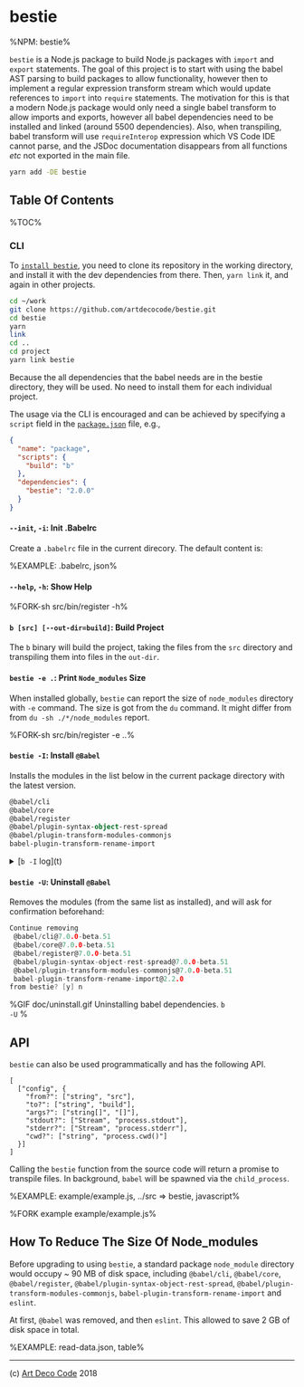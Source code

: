 # bestie

%NPM: bestie%

`bestie` is a Node.js package to build Node.js packages with `import` and `export` statements. The goal of this project is to start with using the babel AST parsing to build packages to allow functionality, however then to implement a regular expression transform stream which would update references to `import` into `require` statements. The motivation for this is that a modern Node.js package would only need a single babel transform to allow imports and exports, however all babel dependencies need to be installed and linked (around 5500 dependencies). Also, when transpiling, babel transform will use `requireInterop` expression which VS Code IDE cannot parse, and the JSDoc documentation disappears from all functions _etc_ not exported in the main file.

```sh
yarn add -DE bestie
```

## Table Of Contents

%TOC%

### CLI

To [`install bestie`](t), you need to clone its repository in the working directory, and install it with the dev dependencies from there. Then, `yarn link` it, and again in other projects.

```sh
cd ~/work
git clone https://github.com/artdecocode/bestie.git
cd bestie
yarn
link
cd ..
cd project
yarn link bestie
```

Because the all dependencies that the babel needs are in the bestie directory, they will be used. No need to install them for each individual project.

<!-- Despite this, the process still seems hack-ish and therefore the real aim is to use regular expressions-->

The usage via the CLI is encouraged and can be achieved by specifying a `script` field in the [`package.json`](t) file, e.g.,

```json
{
  "name": "package",
  "scripts": {
    "build": "b"
  },
  "dependencies": {
    "bestie": "2.0.0"
  }
}
```

#### `--init`, `-i`: Init .Babelrc

Create a `.babelrc` file in the current direcory. The default content is:

%EXAMPLE: .babelrc, json%

#### `--help`, `-h`: Show Help

%FORK-sh src/bin/register -h%

#### `b [src] [--out-dir=build]`: Build Project

The `b` binary will build the project, taking the files from the `src` directory and transpiling them into files in the `out-dir`.

#### `bestie -e .`: Print `Node_modules` Size

When installed globally, `bestie` can report the size of `node_modules` directory with `-e` command. The size is got from the `du` command. It might differ from from `du -sh ./*/node_modules` report.

%FORK-sh src/bin/register -e ..%

#### `bestie -I`: Install `@Babel`

Installs the modules in the list below in the current package directory with the latest version.

```fs
@babel/cli
@babel/core
@babel/register
@babel/plugin-syntax-object-rest-spread
@babel/plugin-transform-modules-commonjs
babel-plugin-transform-rename-import
```

<details>
  <summary>[<code>b -I</code> log](t)</summary>

```c
Offices-iMac:structure zavr$ yarn bI
yarn run v1.7.0
$ b -I
[1/4] Resolving packages...
[2/4] Fetching packages...
[3/4] Linking dependencies...
[4/4] Building fresh packages...
success Saved lockfile.
success Saved 134 new dependencies.
info Direct dependencies
├─ @babel/cli@7.0.0-beta.51
├─ @babel/core@7.0.0-beta.51
├─ @babel/plugin-syntax-object-rest-spread@7.0.0-beta.51
├─ @babel/plugin-transform-modules-commonjs@7.0.0-beta.51
├─ @babel/register@7.0.0-beta.51
└─ babel-plugin-transform-rename-import@2.2.0
info All dependencies
├─ @babel/cli@7.0.0-beta.51
├─ @babel/core@7.0.0-beta.51
├─ @babel/helper-function-name@7.0.0-beta.51
├─ @babel/helper-get-function-arity@7.0.0-beta.51
├─ @babel/helper-module-imports@7.0.0-beta.51
├─ @babel/helper-module-transforms@7.0.0-beta.51
├─ @babel/helpers@7.0.0-beta.51
├─ @babel/highlight@7.0.0-beta.51
├─ @babel/plugin-syntax-object-rest-spread@7.0.0-beta.51
├─ @babel/plugin-transform-modules-commonjs@7.0.0-beta.51
├─ @babel/register@7.0.0-beta.51
├─ abbrev@1.1.1
├─ anymatch@2.0.0
├─ aproba@1.2.0
├─ are-we-there-yet@1.1.5
├─ arr-flatten@1.1.0
├─ assign-symbols@1.0.0
├─ async-each@1.0.1
├─ atob@2.1.1
├─ babel-plugin-transform-rename-import@2.2.0
├─ base@0.11.2
├─ binary-extensions@1.11.0
├─ braces@2.3.2
├─ cache-base@1.0.1
├─ chokidar@2.0.4
├─ chownr@1.0.1
├─ class-utils@0.3.6
├─ code-point-at@1.1.0
├─ collection-visit@1.0.0
├─ commander@2.15.1
├─ commondir@1.0.1
├─ console-control-strings@1.1.0
├─ copy-descriptor@0.1.1
├─ core-js@2.5.7
├─ debug@2.6.9
├─ decode-uri-component@0.2.0
├─ deep-extend@0.6.0
├─ delegates@1.0.0
├─ detect-libc@1.0.3
├─ expand-brackets@2.1.4
├─ extglob@2.0.4
├─ fill-range@4.0.0
├─ find-cache-dir@1.0.0
├─ find-up@2.1.0
├─ for-in@1.0.2
├─ fs-minipass@1.2.5
├─ fs-readdir-recursive@1.1.0
├─ fsevents@1.2.4
├─ gauge@2.7.4
├─ get-value@2.0.6
├─ glob-parent@3.1.0
├─ has-unicode@2.0.1
├─ has-value@1.0.0
├─ has-values@1.0.0
├─ home-or-tmp@3.0.0
├─ ignore-walk@3.0.1
├─ ini@1.3.5
├─ invariant@2.2.4
├─ is-accessor-descriptor@1.0.0
├─ is-binary-path@1.0.1
├─ is-data-descriptor@1.0.0
├─ is-descriptor@1.0.2
├─ is-extglob@2.1.1
├─ is-glob@4.0.0
├─ is-odd@2.0.0
├─ is-plain-obj@1.1.0
├─ is-plain-object@2.0.4
├─ is-windows@1.0.2
├─ jsesc@2.5.1
├─ json5@0.5.1
├─ kind-of@3.2.2
├─ locate-path@2.0.0
├─ lodash.debounce@4.0.8
├─ loose-envify@1.3.1
├─ make-dir@1.3.0
├─ map-visit@1.0.0
├─ micromatch@3.1.10
├─ minizlib@1.1.0
├─ mixin-deep@1.3.1
├─ nan@2.10.0
├─ nanomatch@1.2.9
├─ needle@2.2.1
├─ node-modules-regexp@1.0.0
├─ node-pre-gyp@0.10.2
├─ nopt@4.0.1
├─ npm-bundled@1.0.3
├─ npm-packlist@1.1.10
├─ npmlog@4.1.2
├─ number-is-nan@1.0.1
├─ object-copy@0.1.0
├─ os-homedir@1.0.2
├─ osenv@0.1.5
├─ output-file-sync@2.0.1
├─ p-limit@1.3.0
├─ p-locate@2.0.0
├─ p-try@1.0.0
├─ pascalcase@0.1.1
├─ path-dirname@1.0.2
├─ path-exists@3.0.0
├─ path-parse@1.0.5
├─ pirates@3.0.2
├─ pkg-dir@2.0.0
├─ posix-character-classes@0.1.1
├─ rc@1.2.8
├─ readdirp@2.1.0
├─ remove-trailing-separator@1.1.0
├─ repeat-element@1.1.2
├─ resolve-url@0.2.1
├─ resolve@1.8.1
├─ ret@0.1.15
├─ sax@1.2.4
├─ set-blocking@2.0.0
├─ set-immediate-shim@1.0.1
├─ set-value@2.0.0
├─ slash@1.0.0
├─ snapdragon-node@2.1.1
├─ snapdragon-util@3.0.1
├─ source-map-resolve@0.5.2
├─ source-map-support@0.4.18
├─ source-map-url@0.4.0
├─ source-map@0.5.7
├─ split-string@3.1.0
├─ static-extend@0.1.2
├─ tar@4.4.4
├─ to-fast-properties@2.0.0
├─ to-regex-range@2.1.1
├─ trim-right@1.0.1
├─ union-value@1.0.0
├─ unset-value@1.0.0
├─ upath@1.1.0
├─ urix@0.1.0
├─ use@3.1.0
├─ wide-align@1.1.3
└─ yallist@3.0.2
✨  Done in 62.53s.
```
</details>

#### `bestie -U`: Uninstall `@Babel`

Removes the modules (from the same list as installed), and will ask for confirmation beforehand:

```c
Continue removing
 @babel/cli@7.0.0-beta.51
 @babel/core@7.0.0-beta.51
 @babel/register@7.0.0-beta.51
 @babel/plugin-syntax-object-rest-spread@7.0.0-beta.51
 @babel/plugin-transform-modules-commonjs@7.0.0-beta.51
 babel-plugin-transform-rename-import@2.2.0
from bestie? [y] n
```

%GIF doc/uninstall.gif
Uninstalling babel dependencies.
<code>b -U</code>
%

<!-- When `.` is passed as source directory (`dir`), or not passed at all, it is assumed that `src` and `test` directories in the `cwd` need transpilation. A command to run
`babel` will be executed, e.g.,: -->

<!-- ```sh
# bestie build test build --copy-files --include-dotfiles
./node_modules/.bin/babel test --out-dir build/test --copy-files --include-dotfiles
``` -->

<!-- Default output directory is `es5`.

Source directories can be separated with a comma, e.g., `bestie build src,test`. -->

<!-- ## ES5 notice

Include the information about transpiled version in the `README.md` file with
the following lines:

````markdown
## ES5 -->

<!-- The package uses some newer language features. For your convenience, it's been
transpiled to be compatible with Node 4. You can use the following snippet.

```js
const bestie = require('bestie/es5')
```
```` -->

## API

`bestie` can also be used programmatically and has the following API.

```### async bestie
[
  ["config", {
    "from?": ["string", "src"],
    "to?": ["string", "build"],
    "args?": ["string[]", "[]"],
    "stdout?": ["Stream", "process.stdout"],
    "stderr?": ["Stream", "process.stderr"],
    "cwd?": ["string", "process.cwd()"]
  }]
]
```

Calling the `bestie` function from the source code will return a promise to transpile files. In background, `babel` will be spawned via the `child_process`.

%EXAMPLE: example/example.js, ../src => bestie, javascript%

%FORK example example/example.js%

## How To Reduce The Size Of Node_modules

Before upgrading to using `bestie`, a standard package `node_module` directory would occupy ~ 90 MB of disk space, including `@babel/cli`, `@babel/core`, `@babel/register`, `@babel/plugin-syntax-object-rest-spread`, `@babel/plugin-transform-modules-commonjs`, `babel-plugin-transform-rename-import` and `eslint`.

At first, `@babel` was removed, and then `eslint`. This allowed to save 2 GB of disk space in total.

%EXAMPLE: read-data.json, table%

---

(c) [Art Deco Code][1] 2018

[1]: https://adc.sh
